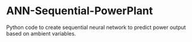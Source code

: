 # ANN-Sequential-PowerPlant
Python code to create sequential neural network to predict power output based on ambient variables.
